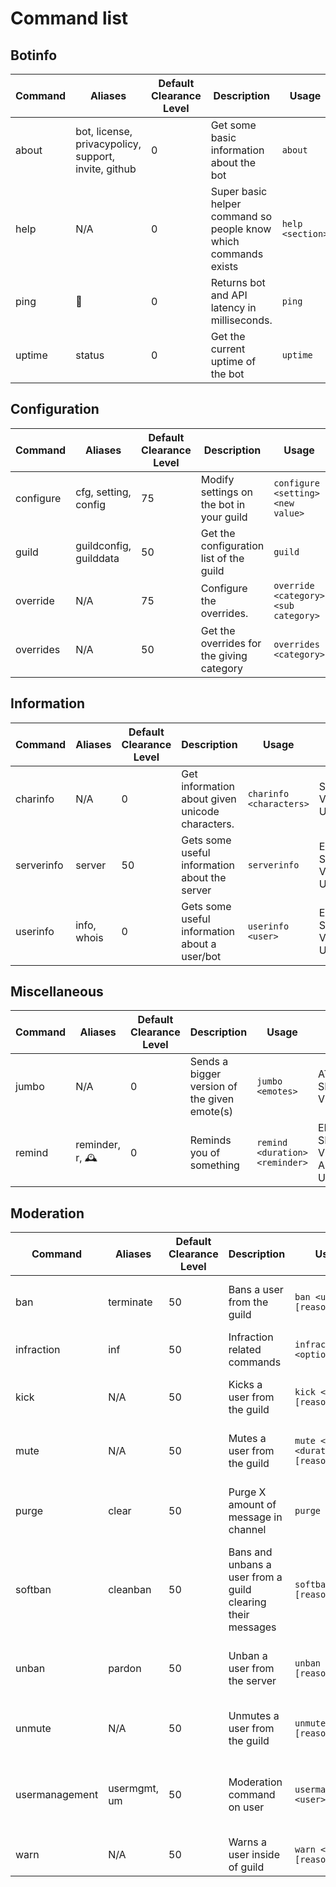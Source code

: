 # Command list

## Botinfo
| Command 	| Aliases 	| Default Clearance Level                             	| Description                                                     	| Usage              	| Bot Permssion                            	|
|---------	|---------	|-----------------------------------------------------	|-----------------------------------------------------------------	|--------------------	|------------------------------------------	|
| about | bot, license, privacypolicy, support, invite, github| 0 | Get some basic information about the bot | ``about`` | EMBED_LINKS, SEND_MESSAGES, VIEW_CHANNEL | 
| help | N/A| 0 | Super basic helper command so people know which commands exists | ``help <section>`` | EMBED_LINKS, SEND_MESSAGES, VIEW_CHANNEL | 
| ping | 🏓| 0 | Returns bot and API latency in milliseconds. | ``ping`` | EMBED_LINKS, SEND_MESSAGES, VIEW_CHANNEL | 
| uptime | status| 0 | Get the current uptime of the bot | ``uptime`` | EMBED_LINKS, SEND_MESSAGES, VIEW_CHANNEL | 

## Configuration
| Command 	| Aliases 	| Default Clearance Level                             	| Description                                                     	| Usage              	| Bot Permssion                            	|
|---------	|---------	|-----------------------------------------------------	|-----------------------------------------------------------------	|--------------------	|------------------------------------------	|
| configure | cfg, setting, config| 75 | Modify settings on the bot in your guild | ``configure <setting> <new value>`` | SEND_MESSAGES, VIEW_CHANNEL, USE_EXTERNAL_EMOJIS | 
| guild | guildconfig, guilddata| 50 | Get the configuration list of the guild | ``guild`` | SEND_MESSAGES, VIEW_CHANNEL, USE_EXTERNAL_EMOJIS | 
| override | N/A| 75 | Configure the overrides. | ``override <category> <sub category>`` | SEND_MESSAGES, VIEW_CHANNEL, USE_EXTERNAL_EMOJIS | 
| overrides | N/A| 50 | Get the overrides for the giving category | ``overrides <category>`` | EMBED_LINKS, SEND_MESSAGES, VIEW_CHANNEL, USE_EXTERNAL_EMOJIS | 

## Information
| Command 	| Aliases 	| Default Clearance Level                             	| Description                                                     	| Usage              	| Bot Permssion                            	|
|---------	|---------	|-----------------------------------------------------	|-----------------------------------------------------------------	|--------------------	|------------------------------------------	|
| charinfo | N/A| 0 | Get information about given unicode characters. | ``charinfo <characters>`` | SEND_MESSAGES, VIEW_CHANNEL, USE_EXTERNAL_EMOJIS | 
| serverinfo | server| 50 | Gets some useful information about the server | ``serverinfo`` | EMBED_LINKS, SEND_MESSAGES, VIEW_CHANNEL, USE_EXTERNAL_EMOJIS | 
| userinfo | info, whois| 0 | Gets some useful information about a user/bot | ``userinfo <user>`` | EMBED_LINKS, SEND_MESSAGES, VIEW_CHANNEL, USE_EXTERNAL_EMOJIS | 

## Miscellaneous
| Command 	| Aliases 	| Default Clearance Level                             	| Description                                                     	| Usage              	| Bot Permssion                            	|
|---------	|---------	|-----------------------------------------------------	|-----------------------------------------------------------------	|--------------------	|------------------------------------------	|
| jumbo | N/A| 0 | Sends a bigger version of the given emote(s) | ``jumbo <emotes>`` | ATTACH_FILES, SEND_MESSAGES, VIEW_CHANNEL | 
| remind | reminder, r, 🕰️| 0 | Reminds you of something | ``remind <duration> <reminder>`` | EMBED_LINKS, SEND_MESSAGES, VIEW_CHANNEL, ADD_REACTIONS, USE_EXTERNAL_EMOJIS | 

## Moderation
| Command 	| Aliases 	| Default Clearance Level                             	| Description                                                     	| Usage              	| Bot Permssion                            	|
|---------	|---------	|-----------------------------------------------------	|-----------------------------------------------------------------	|--------------------	|------------------------------------------	|
| ban | terminate| 50 | Bans a user from the guild | ``ban <user> [reason]`` | SEND_MESSAGES, VIEW_CHANNEL, BAN_MEMBERS, USE_EXTERNAL_EMOJIS | 
| infraction | inf| 50 | Infraction related commands | ``infraction <option>`` | SEND_MESSAGES, VIEW_CHANNEL, USE_EXTERNAL_EMOJIS | 
| kick | N/A| 50 | Kicks a user from the guild | ``kick <user> [reason]`` | SEND_MESSAGES, VIEW_CHANNEL, KICK_MEMBERS, USE_EXTERNAL_EMOJIS | 
| mute | N/A| 50 | Mutes a user from the guild | ``mute <user> <duration> [reason]`` | SEND_MESSAGES, VIEW_CHANNEL, MANAGE_ROLES, USE_EXTERNAL_EMOJIS | 
| purge | clear| 50 | Purge X amount of message in channel | ``purge <amount>`` | SEND_MESSAGES, VIEW_CHANNEL, MANAGE_MESSAGES, USE_EXTERNAL_EMOJIS, ATTACH_FILES | 
| softban | cleanban| 50 | Bans and unbans a user from a guild clearing their messages | ``softban <user> [reason]`` | SEND_MESSAGES, VIEW_CHANNEL, BAN_MEMBERS, USE_EXTERNAL_EMOJIS | 
| unban | pardon| 50 | Unban a user from the server | ``unban <user> [reason]`` | SEND_MESSAGES, VIEW_CHANNEL, MANAGE_MESSAGES, USE_EXTERNAL_EMOJIS, BAN_MEMBERS | 
| unmute | N/A| 50 | Unmutes a user from the guild | ``unmute <user> [reason]`` | SEND_MESSAGES, VIEW_CHANNEL, MANAGE_ROLES, USE_EXTERNAL_EMOJIS | 
| usermanagement | usermgmt, um| 50 | Moderation command on user | ``usermanagement <user>`` | SEND_MESSAGES, VIEW_CHANNEL, MANAGE_ROLES, USE_EXTERNAL_EMOJIS, KICK_MEMBERS, BAN_MEMBERS | 
| warn | N/A| 50 | Warns a user inside of guild | ``warn <user> [reason]`` | SEND_MESSAGES, VIEW_CHANNEL, USE_EXTERNAL_EMOJIS | 
